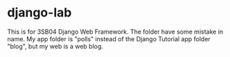 # django-lab
This is for 3SB04 Django Web Framework.
The folder have some mistake in name. My app folder is "polls" instead of the Django Tutorial app folder "blog", but my web is a web blog.  
